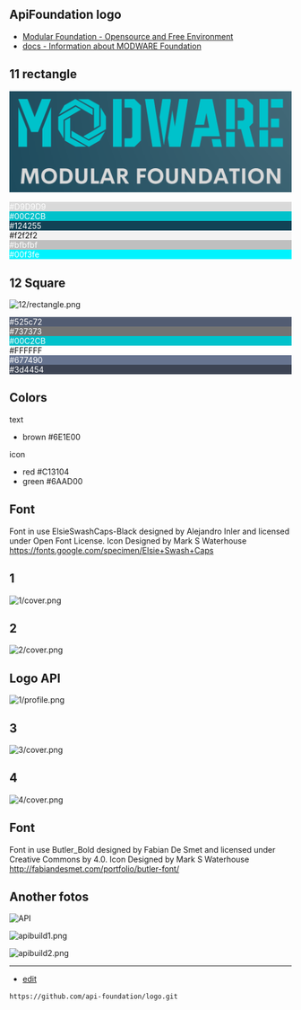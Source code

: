 ## ApiFoundation logo

+ [Modular Foundation - Opensource and Free Environment](https://www.modware.org/)
+ [docs - Information about MODWARE Foundation](https://docs.modware.org/)




## 11 rectangle
![11/rectangle.png](11/rectangle.png)


<div style="background: rgb(217, 217, 217);"><span style="color: rgb(255, 255, 255);">#D9D9D9</span></div><div style="background: rgb(0, 194, 203);"><span style="color: rgb(255, 255, 255);">#00C2CB</span></div><div style="background: rgb(18, 66, 85);"><span style="color: rgb(255, 255, 255);">#124255</span></div><div style="background: rgb(242, 242, 242);"><span style="color: rgb(17, 17, 17);">#f2f2f2</span></div><div style="background: rgb(191, 191, 191);"><span style="color: rgb(255, 255, 255);">#bfbfbf</span></div><div style="background: rgb(0, 243, 254);"><span style="color: rgb(255, 255, 255);">#00f3fe</span></div>


## 12 Square
![12/rectangle.png](11/square.png)

<div style="background: rgb(82, 92, 114);"><span style="color: rgb(255, 255, 255);">#525c72</span></div><div style="background: rgb(115, 115, 115);"><span style="color: rgb(255, 255, 255);">#737373</span></div><div style="background: rgb(0, 194, 203);"><span style="color: rgb(255, 255, 255);">#00C2CB</span></div><div style="background: rgb(255, 255, 255);"><span style="color: rgb(17, 17, 17);">#FFFFFF</span></div><div style="background: rgb(103, 116, 144);"><span style="color: rgb(255, 255, 255);">#677490</span></div><div style="background: rgb(61, 68, 84);"><span style="color: rgb(255, 255, 255);">#3d4454</span></div>


## Colors
text
+ brown #6E1E00

icon
+ red #C13104
+ green #6AAD00

## Font
Font in use ElsieSwashCaps-Black designed by Alejandro Inler and licensed under Open Font License. Icon Designed by Mark S Waterhouse
https://fonts.google.com/specimen/Elsie+Swash+Caps

## 1
![1/cover.png](1/cover.png)

## 2
![2/cover.png](2/cover.png)

## Logo API
![1/profile.png](1/profile.png)


## 3
![3/cover.png](3/cover.png)

## 4
![4/cover.png](4/cover.png)

## Font

Font in use Butler_Bold designed by Fabian De Smet and licensed under Creative Commons by 4.0. Icon Designed by Mark S Waterhouse
http://fabiandesmet.com/portfolio/butler-font/
 
 
## Another fotos

![API](API.png)

![apibuild1.png](apibuild1.png)

![apibuild2.png](apibuild2.png)


---
+ [edit](https://github.com/api-foundation/logo/edit/master/README.md)

```
https://github.com/api-foundation/logo.git
```
